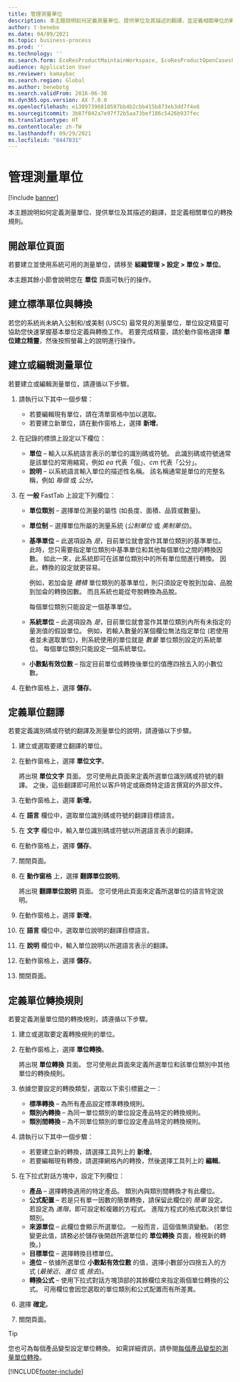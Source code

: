 ```yaml
---
title: 管理測量單位
description: 本主題說明如何定義測量單位、提供單位及其描述的翻譯，並定義相關單位的轉換規則。
author: t-benebo
ms.date: 04/09/2021
ms.topic: business-process
ms.prod: ''
ms.technology: ''
ms.search.form: EcoResProductMaintainWorkspace, EcoResProductOpenCasesFormPart, UnitOfMeasure, UnitOfMeasureReportingTranslation, UnitOfMeasureTranslation, UnitOfMeasureConversion, UnitOfMeasureConversionEditOrCreate, UnitOfMeasureLookup, UnitOfMeasureCalculator, UnitOfMeasureWizard, UnitOfMeasureLookupTest
audience: Application User
ms.reviewer: kamaybac
ms.search.region: Global
ms.author: benebotg
ms.search.validFrom: 2016-06-30
ms.dyn365.ops.version: AX 7.0.0
ms.openlocfilehash: e13897396810507bb4b2cbb415b873eb3dd7f4e8
ms.sourcegitcommit: 3b87f042a7e97f72b5aa73bef186c5426b937fec
ms.translationtype: HT
ms.contentlocale: zh-TW
ms.lasthandoff: 09/29/2021
ms.locfileid: "8447831"
---
```

# <a name="manage-units-of-measure"></a>管理測量單位

[!include [banner](../../includes/banner.md)]

本主題說明如何定義測量單位、提供單位及其描述的翻譯，並定義相關單位的轉換規則。

## <a name="open-the-units-page"></a>開啟單位頁面

若要建立並使用系統可用的測量單位，請移至 **組織管理 \> 設定 \> 單位 \> 單位**。

本主題其餘小節會說明您在 **單位** 頁面可執行的操作。

## <a name="create-standard-units-and-conversions"></a>建立標準單位與轉換

若您的系統尚未納入公制和/或美制 (USCS) 最常見的測量單位，單位設定精靈可協助您快速掌握基本單位定義與轉換工作。 若要完成精靈，請於動作窗格選擇 **單位建立精靈**，然後按照螢幕上的說明進行操作。

## <a name="create-or-edit-a-unit-of-measure"></a>建立或編輯測量單位

若要建立或編輯測量單位，請遵循以下步驟。

1. 請執行以下其中一個步驟：

    - 若要編輯現有單位，請在清單窗格中加以選取。
    - 若要建立新單位，請在動作窗格上，選擇 **新增**。

1. 在記錄的標頭上設定以下欄位：

    - **單位** – 輸入以系統語言表示的單位的識別碼或符號。 此識別碼或符號通常是該單位的常用縮寫，例如 *ea* 代表「個」、*cm* 代表「公分」。
    - **說明** – 以系統語言輸入單位的描述性名稱。 該名稱通常是單位的完整名稱，例如 *每個* 或 *公分*。

1. 在 **一般** FastTab 上設定下列欄位：<!-- KFM: confirm this:    - **Fixed unit assignment** and **Fixed unit** – These fields have an effect only if you're using the Microsoft Retail Essentials product. If the current unit can be mapped to one of the fixed units that are used by Retail Essentials, set the **Fixed unit assignment** option to *Yes*. Then select the fixed unit in the **Fixed unit** field. -->

    - **單位類別** – 選擇單位測量的屬性 (如長度、面積、品質或數量)。
    - **單位制** – 選擇單位所屬的測量系統 (*公制單位* 或 *美制單位*)。
    - **基準單位** – 此選項設為 *是*，目前單位就會當作其單位類別的基準單位。 此時，您只需要指定單位類別中基準單位和其他每個單位之間的轉換因數。 如此一來，此系統即可在該單位類別中的所有單位間進行轉換。 因此，轉換的設定就更容易。

        例如，若加侖是 *體積* 單位類別的基準單位，則只須設定夸脫到加侖、品脫到加侖的轉換因數。 而且系統也能從夸脫轉換為品脫。

        每個單位類別只能設定一個基準單位。

    - **系統單位** – 此選項設為 *是*，目前單位就會當作其單位類別內所有未指定的量測值的假設單位。 例如，若輸入數量的某個欄位無法指定單位 (若使用者並未選取單位)，則系統使用的單位就是 *數量* 單位類別設定的系統單位。 每個單位類別只能設定一個系統單位。
    - **小數點有效位數** – 指定目前單位或轉換後單位的值應四捨五入的小數位數。

1. 在動作窗格上，選擇 **儲存**。

## <a name="define-unit-translations"></a>定義單位翻譯

若要定義識別碼或符號的翻譯及測量單位的說明，請遵循以下步驟。

1. 建立或選取要建立翻譯的單位。
1. 在動作窗格上，選擇 **單位文字**。

    將出現 **單位文字** 頁面。 您可使用此頁面來定義所選單位識別碼或符號的翻譯。 之後，這些翻譯即可用於以客戶特定或廠商特定語言撰寫的外部文件。

1. 在動作窗格上，選擇 **新增**。
1. 在 **語言** 欄位中，選取單位識別碼或符號的翻譯目標語言。
1. 在 **文字** 欄位中，輸入單位識別碼或符號以所選語言表示的翻譯。
1. 在動作窗格上，選擇 **儲存**。
1. 關閉頁面。
1. 在 **動作窗格** 上，選擇 **翻譯單位說明**。

    將出現 **翻譯單位說明** 頁面。 您可使用此頁面來定義所選單位的語言特定說明。

1. 在動作窗格上，選擇 **新增**。
1. 在 **語言** 欄位中，選取單位說明的翻譯目標語言。
1. 在 **說明** 欄位中，輸入單位說明以所選語言表示的翻譯。
1. 在動作窗格上，選擇 **儲存**。
1. 關閉頁面。

## <a name="define-unit-conversion-rules"></a>定義單位轉換規則

若要定義測量單位間的轉換規則，請遵循以下步驟。

1. 建立或選取要定義轉換規則的單位。
1. 在動作窗格上，選擇 **單位轉換**。

    將出現 **單位轉換** 頁面。 您可使用此頁面來定義所選單位和該單位類別中其他單位的轉換規則。

1. 依據您要設定的轉換類型，選取以下索引標籤之一：

    - **標準轉換** – 為所有產品設定標準轉換規則。
    - **類別內轉換** – 為同一單位類別的單位設定產品特定的轉換規則。
    - **類別間轉換** – 為不同單位類別的單位設定產品特定的轉換規則。

1. 請執行以下其中一個步驟：

    - 若要建立新的轉換，請選擇工具列上的 **新增**。
    - 若要編輯現有轉換，請選擇網格內的轉換，然後選擇工具列上的 **編輯**。

1. 在下拉式對話方塊中，設定下列欄位：

    - **產品** – 選擇轉換適用的特定產品。 類別內與類別間轉換才有此欄位。
    - **公式配置** – 若是只有單一因數的簡單轉換，請保留此欄位的 *簡單* 設定。 若設定為 *進階*，即可設定較複雜的方程式。 進階方程式的格式取決於單位類別。
    - **來源單位** – 此欄位會顯示所選單位。 一般而言，這個值無須變動。 (若您變更此值，請務必於儲存後開啟所選單位的 **單位轉換** 頁面，檢視新的轉換。)
    - **目標單位** – 選擇轉換目標單位。
    - **進位** – 依據所選單位 **小數點有效位數** 的值，選擇小數部分四捨五入的方式 (*最接近*、*進位* 或 *捨去*)。
    - **轉換公式** – 使用下拉式對話方塊頂部的其餘欄位來指定兩個單位轉換的公式。 可用欄位會因您選取的單位類別和公式配置而有所差異。

1. 選擇 **確定**。
1. 關閉頁面。

> [!TIP]
> 您也可為每個產品變型設定單位轉換。 如需詳細資訊，請參閱[每個產品變型的測量單位轉換](../uom-conversion-per-product-variant.md)。

[!INCLUDE[footer-include](../../../includes/footer-banner.md)]
